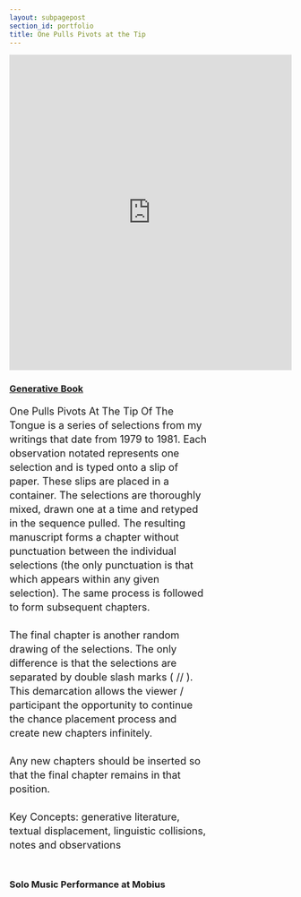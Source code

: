 ```yaml
---
layout: subpagepost
section_id: portfolio
title: One Pulls Pivots at the Tip
---
```

<div class="full">
    <div class="row">
        <div class="large-12 large-centered columns">
        <iframe src="https://player.vimeo.com/video/404719423" width="640" height="564" frameborder="0" allow="autoplay; fullscreen" allowfullscreen></iframe>
        </div>
    </div>
    <div class="Text_works" style="padding-right: 30%">
    <a href="../images/portfolio/One Pulls Pivots At The Tip Of The Tongue.pdf"><h3>Generative Book</h3></a>
    <p style="line-height:25px; font-size: 18px">
One Pulls Pivots At The Tip Of The Tongue is a series of selections from my writings that date from 1979 to 1981.  Each observation notated represents one selection and is typed onto a slip of paper.  These slips are placed in a container.  The selections are thoroughly mixed, drawn one at a time and retyped in the sequence pulled.  The resulting manuscript forms a chapter without punctuation between the individual selections (the only punctuation is that which appears within any given selection).  The same process is followed to form subsequent chapters.
<br><br>
The final chapter is another random drawing of the selections.  The only difference is that the selections are separated by double slash marks ( // ). This demarcation allows the viewer / participant the opportunity to continue the chance placement process and create new chapters infinitely.
<br><br>
Any new chapters should be inserted so that the final chapter remains in that position.
<br><br>
Key Concepts: generative literature, textual displacement, linguistic collisions, notes and observations
<br><br>
    </p>
    <h3>Solo Music Performance at Mobius</h3>
    </div>
</div>
<br>

